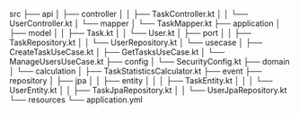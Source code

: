 src
 ├── api
 │    ├── controller
 │    │    ├── TaskController.kt
 │    │    └── UserController.kt
 │    └── mapper
 │         └── TaskMapper.kt
 ├── application
 │    ├── model
 │    │    ├── Task.kt
 │    │    └── User.kt
 │    ├── port
 │    │    ├── TaskRepository.kt
 │    │    └── UserRepository.kt
 │    └── usecase
 │         ├── CreateTaskUseCase.kt
 │         ├── GetTasksUseCase.kt
 │         └── ManageUsersUseCase.kt
 ├── config
 │    └── SecurityConfig.kt
 ├── domain
 │    └── calculation
 │         ├── TaskStatisticsCalculator.kt
 ├── event
 ├── repository
 │    ├── jpa
 │    │    ├── entity
 │    │    │    ├── TaskEntity.kt
 │    │    │    └── UserEntity.kt
 │    │    ├── TaskJpaRepository.kt
 │    │    └── UserJpaRepository.kt
 └── resources
      └── application.yml
